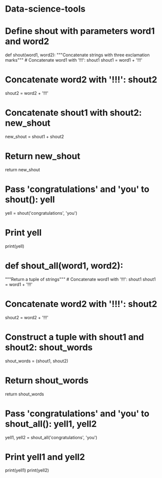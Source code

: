 # Data-science-tools
# Define shout with parameters word1 and word2
def shout(word1, word2):
    """Concatenate strings with three exclamation marks"""
    # Concatenate word1 with '!!!': shout1
    shout1 = word1 + '!!!'
# Concatenate word2 with '!!!': shout2
   shout2 = word2 + '!!!'
# Concatenate shout1 with shout2: new_shout
   new_shout = shout1 + shout2
# Return new_shout
   return new_shout
# Pass 'congratulations' and 'you' to shout(): yell
yell = shout('congratulations', 'you')
# Print yell
print(yell)

# def shout_all(word1, word2):
   """Return a tuple of strings"""
    # Concatenate word1 with '!!!': shout1
    shout1 = word1 + '!!!'
# Concatenate word2 with '!!!': shout2
   shout2 = word2 + '!!!'
# Construct a tuple with shout1 and shout2: shout_words
   shout_words = (shout1, shout2)
# Return shout_words
   return shout_words
# Pass 'congratulations' and 'you' to shout_all(): yell1, yell2
yell1, yell2 = shout_all('congratulations', 'you')
# Print yell1 and yell2
print(yell1)
print(yell2)


